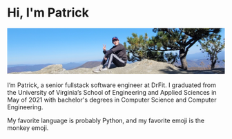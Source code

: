 # Hi, I'm Patrick

![](/static/image/banner.jpeg)

I’m Patrick, a senior fullstack software engineer at DrFit. I graduated from the University of Virginia’s School of Engineering and Applied Sciences in May of 2021 with bachelor's degrees in Computer Science and Computer Engineering.

My favorite language is probably Python, and my favorite emoji is the monkey emoji.
